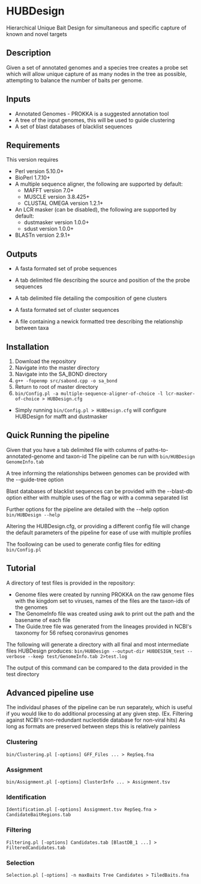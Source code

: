 # HUBDesign
Hierarchical Unique Bait Design for simultaneous and specific capture of known and novel targets

## Description
Given a set of annotated genomes and a species tree creates a probe set which will allow unique capture of as many nodes in the tree as possible,
attempting to balance the number of baits per genome.

## Inputs
* Annotated Genomes - PROKKA is a suggested annotation tool
* A tree of the input genomes, this will be used to guide clustering
* A set of blast databases of blacklist sequences

## Requirements
This version requires
* Perl version 5.10.0+
* BioPerl 1.7.10+
* A multiple sequence aligner, the following are supported by default:
  * MAFFT version 7.0+
  * MUSCLE version 3.8.425+
  * CLUSTAL OMEGA version 1.2.1+
* An LCR masker (can be disabled), the following are supported by default:
  * dustmasker version 1.0.0+
  * sdust version 1.0.0+
* BLASTn version 2.9.1+

## Outputs
* A fasta formated set of probe sequences
* A tab delimited file describing the source and position of the the probe sequences

* A tab delimited file detailing the composition of gene clusters
* A fasta formated set of cluster sequences
* A file containing a newick formatted tree describing the relationship between taxa


## Installation

1. Download the repository
2. Navigate into the master directory
3. Navigate into the SA_BOND directory
4. `g++ -fopenmp src/sabond.cpp -o sa_bond`
5. Return to root of master directory
6. `bin/Config.pl -a multiple-sequence-aligner-of-choice -l lcr-masker-of-choice > HUBDesign.cfg`
  * Simply running `bin/Config.pl > HUBDesign.cfg` will configure HUBDesign for mafft and dustmasker


## Quick Running the pipeline

Given that you have a tab delimited file with columns of paths-to-annotated-genome and taxon-id
The pipeline can be run with 
`bin/HUBDesign GenomeInfo.tab`

A tree informing the relationships between genomes can be provided with the --guide-tree option

Blast databases of blacklist sequences can be provided with the --blast-db option either with multiple
uses of the flag or with a comma separated list

Further options for the pipeline are detailed with the --help option
`bin/HUBDesign --help`

Altering the HUBDesign.cfg, or providing a different config file will change the default parameters of the pipeline for ease of use with multiple profiles

The foollowing can be used to generate config files for editing
`bin/Config.pl`

## Tutorial

A directory of test files is provided in the repository:
* Genome files were created by running PROKKA on the raw genome files with the kingdom set to viruses,
  names of the files are the taxon-ids of the genomes
* The GenomeInfo file was created using awk to print out the path and the basename of each file
* The Guide.tree file was generated from the lineages provided in NCBI's taxonomy for 56 refseq
  coronavirus genomes

The following will generate a directory with all final and most intermediate files HUBDesign produces: 
`bin/HUBDesign --output-dir HUBDESIGN_test --verbose --keep test/GenomeInfo.tab 2>test.log` 

The output of this command can be compared to the data provided in the test directory

## Advanced pipeline use

The individaul phases of the pipeline can be run separately, which is useful if you would like to do
additional processing at any given step. (Ex. Filtering against NCBI's non-redundant nucleotide database for non-viral hits) 
As long as formats are preserved between steps this is relatively painless


### Clustering
`bin/Clustering.pl [-options] GFF_Files ... > RepSeq.fna`

### Assignment
`bin/Assignment.pl [-options] ClusterInfo ... > Assignment.tsv`

### Identification
`Identification.pl [-options] Assignment.tsv RepSeq.fna > CandidateBaitRegions.tab`

### Filtering
`Filtering.pl [-options] Candidates.tab [BlastDB_1 ...] > FilteredCandidates.tab`

### Selection
`Selection.pl [-options] -n maxBaits Tree Candidates > TiledBaits.fna`

